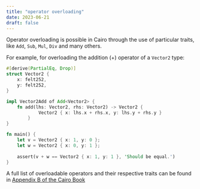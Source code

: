 ```yaml
---
title: "operator overloading"
date: 2023-06-21
draft: false
---
```


Operator overloading is possible in Cairo through the use of particular traits, like `Add`, `Sub`, `Mul`, `Div` and many others.

For example, for overloading the addition (+) operator of a `Vector2` type:

```rust {.codebox}
#[derive(PartialEq, Drop)]
struct Vector2 {
    x: felt252,
    y: felt252,
}

impl Vector2Add of Add<Vector2> {
    fn add(lhs: Vector2, rhs: Vector2) -> Vector2 {
            Vector2 { x: lhs.x + rhs.x, y: lhs.y + rhs.y }
        }
}

fn main() {
    let v = Vector2 { x: 1, y: 0 };
    let w = Vector2 { x: 0, y: 1 };
    
    assert(v + w == Vector2 { x: 1, y: 1 }, 'Should be equal.')
}
```

A full list of overloadable operators and their respective traits can be found in [Appendix B of the Cairo Book](https://cairo-book.github.io/appendix-02-operators-and-symbols.html)
